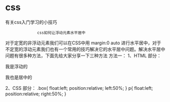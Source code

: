 # css
有关css入门学习的小技巧

                  css如何让浮动元素水平居中
 对于定宽的非浮动元素我们可以在CSS中用 margin:0 auto 进行水平居中，对于不定宽的浮动元素我们也有一个常用的技巧解决它的水平居中问题。解决水平居中问题有很多种方法，下面先给大家分享一下三种方法
方法一：
1、HTML 部分：

<div class="box">
 <p>我是浮动的</p>
 <p>我也是居中的</p>
</div>
2、CSS 部分：
.box{
 float:left;
 position:relative;
 left:50%;
}
p{
 float:left;
 position:relative;
 right:50%;
}


